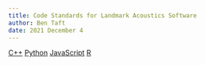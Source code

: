 ```yaml
---
title: Code Standards for Landmark Acoustics Software
author: Ben Taft
date: 2021 December 4
---
```


[C++](cpp.md)
[Python](python.md)
[JavaScript](javascript.md)
[R](r.md)
